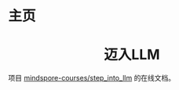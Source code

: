 # 主页

<h1 align="center">迈入LLM</h1>

项目 [mindspore-courses/step_into_llm](https://github.com/mindspore-courses/step_into_llm) 的在线文档。